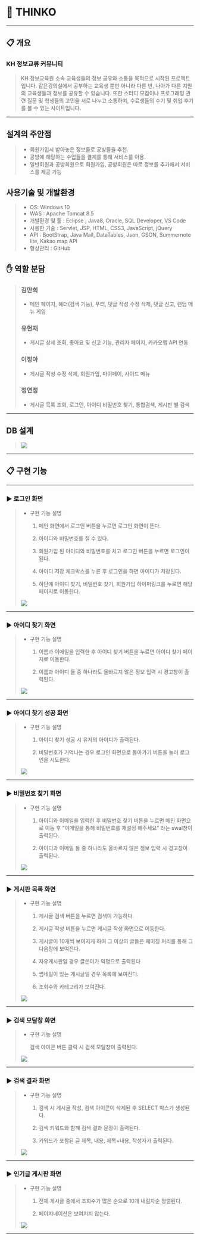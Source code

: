 # :star2: THINKO
---

## :clipboard: 개요
### KH 정보교류 커뮤니티 
> KH 정보교육원 소속 교육생들의 정보 공유와 소통을 목적으로 시작된 프로젝트입니다.
> 같은강의실에서 공부하는 교육생 뿐만 아니라 다른 반, 나아가 다른 지원의 교육생들과
> 정보를 공유할 수 있습니다. 또한 스터디 모집이나 프로그래밍 관련 질문 및 학생들의 고민을
> 서로 나누고 소통하며, 수료생들의 수기 및 취업 후기를 볼 수 있는 사이트입니다.


---

## 설계의 주안점

> - 회원가입시 받아놓은 정보들로 공방들을 추천.
> - 공방에 해당하는 수업들을 결제를 통해 서비스를 이용.
> - 일반회원과 공방회원으로 회원가입, 공방회원은 따로 정보를 추가해서 서비스를 제공 가능

## 사용기술 및 개발환경

> - OS: Windows 10 
> - WAS : Apache Tomcat 8.5 
> - 개발환경 및 툴 : Eclipse , Java8, Oracle, SQL Developer, VS Code
> - 사용한 기술 : Servlet, JSP, HTML, CSS3, JavaScript, jQuery
> - API : BootStrap, Java Mail, DataTables, Json, GSON, Summernote lite, Kakao map API
> - 형상관리 : GitHub

 
## :raised_hand: 역할 분담

> ### 김만희 
> - 메인 페이지, 헤더(검색 기능), 푸터, 댓글 작성 수정 삭제, 댓글 신고, 랜덤 메뉴 게임 
> ### 유현재
> - 게시글 상세 조회, 좋아요 및 신고 기능, 관리자 페이지, 카카오맵 API 연동
> ### 이정아
> - 게시글 작성 수정 삭제, 회원가입, 마이페이, 사이드 메뉴 
> ### 정연정
> - 게시글 목록 조회, 로그인, 아이디 비밀번호 찾기, 통합검색, 게시판 별 검색


---


## DB 설계


> <img src="https://user-images.githubusercontent.com/71631964/115952867-8d6b7400-a523-11eb-9e10-d13beb5e8191.png" width="너비 " height="높이">

----------------------------------------------------------------------------------------------------------------------------------------


## :clipboard: 구현 기능
--------------------------






### :arrow_forward: 로그인 화면 


> + 구현 기능 설명
> 
>   1. 메인 화면에서 로그인 버튼을 누르면 로그인 화면이 뜬다. 
> 
>   2. 아이디와 비밀번호를 칠 수 있다.
> 
>   3. 회원가입 된 아이디와 비밀번호를 치고 로그인 버튼을 누르면 로그인이 된다.
> 
>   4. 아이디 저장 체크박스를 누른 후 로그인을 하면 아이디가 저장된다.
> 
>   5. 하단에 아이디 찾기, 비밀번호 찾기, 회원가입 하이퍼링크를 누르면 해당 페이지로 이동한다.
>
> <img src="https://user-images.githubusercontent.com/71631964/115950296-5aba7f00-a515-11eb-8e0a-fe912b5a05f6.png" width="너비 " height="높이">

---


### :arrow_forward: 아이디 찾기 화면 


> + 구현 기능 설명
> 
>   1. 이름과 이메일을 입력한 후 아이디 찾기 버튼을 누르면 아이디 찾기 페이지로 이동한다. 
>   
>   2. 이름과 아이디 둘 중 하나라도 올바르지 않은 정보 입력 시 경고창이 출력된다.
>   
> <img src="https://user-images.githubusercontent.com/71631964/115950815-7b380880-a518-11eb-8543-e68fa251f153.png" width="너비 " height="높이">

---

### :arrow_forward: 아이디 찾기 성공 화면 


> + 구현 기능 설명
> 
>   1. 아이디 찾기 성공 시 유저의 아이디가 출력된다. 
>   
>   2. 비밀번호가 기억나는 경우 로그인 화면으로 돌아가기 버튼을 눌러 로그인을 시도한다.
>   
> <img src="https://user-images.githubusercontent.com/71631964/115950802-5e9bd080-a518-11eb-835e-0e7817bffb3d.png" width="너비 " height="높이">

---

### :arrow_forward: 비밀번호 찾기 화면 


> + 구현 기능 설명
> 
>   1. 아이디와 이메일을 입력한 후 비밀번호 찾기 버튼을 누르면 메인 화면으로 이동 후 “이메일을 통해 비밀번호를 재설정 해주세요” 라는 swal창이 출력된다.  
>   
>   2. 아이디과 이메일 둘 중 하나라도 올바르지 않은 정보 입력 시 경고창이 출력된다.
>   
> <img src="https://user-images.githubusercontent.com/71631964/115950780-39a75d80-a518-11eb-8149-e5217d8fd064.png" width="너비 " height="높이">

---

### :arrow_forward: 게시판 목록 화면 


> + 구현 기능 설명
> 
>   1. 게시글 검색 버튼을 누르면 검색이 가능하다.
>   
>   2. 게시글 작성 버튼을 누르면 게시글 작성 화면으로 이동한다. 
>   
>   3. 게시글이 10개씩 보여지게 하여 그 이상의 글들은 페이징 처리를 통해 그 다음장에 보여진다.
>   
>   4. 자유게시판일 경우 글쓴이가 익명으로 출력된다
>   
>   5. 썸네일이 있는 게시글일 경우 목록에 보여진다.
>   
>   6. 조회수와 카테고리가 보여진다.
>   
> <img src="https://user-images.githubusercontent.com/71631964/115950755-1e3c5280-a518-11eb-8640-f2b89423a0e9.png" width="너비 " height="높이">

---

### :arrow_forward: 검색 모달창 화면 


> + 구현 기능 설명
> 
>   검색 아이콘 버튼 클릭 시 검색 모달창이 출력된다.
>   
> <img src="https://user-images.githubusercontent.com/71631964/115950730-f77e1c00-a517-11eb-9348-06e317cddeaa.png" width="너비 " height="높이">

---

### :arrow_forward: 검색 결과 화면 


> + 구현 기능 설명
> 
>   1. 검색 시 게시글 작성, 검색 아이콘이 삭제된 후 SELECT 박스가 생성된다. 
>   
>   2. 검색 키워드와 함꼐 검색 결과 문장이 출력된다. 
>   
>   3. 키워드가 포함된 글 제목, 내용, 제목+내용, 작성자가 출력된다.
>   
> <img src="https://user-images.githubusercontent.com/71631964/115950625-568f6100-a517-11eb-8893-dfa2083f87c0.png" width="너비 " height="높이">

---

### :arrow_forward: 인기글 게시판 화면


> + 구현 기능 설명
> 
>   1. 전체 게시글 중에서 조회수가 많은 순으로 10개 내림차순 정렬된다. 
>   
>   2. 페이지네이션은 보여지지 않는다.
>   
> <img src="https://user-images.githubusercontent.com/71631964/115950604-352e7500-a517-11eb-8b20-5256635f279b.png" width="너비 " height="높이">

---



